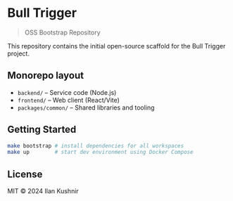 # Bull Trigger

> OSS Bootstrap Repository

This repository contains the initial open-source scaffold for the Bull Trigger project.

## Monorepo layout

- `backend/` – Service code (Node.js)
- `frontend/` – Web client (React/Vite)
- `packages/common/` – Shared libraries and tooling

## Getting Started

```bash
make bootstrap # install dependencies for all workspaces
make up        # start dev environment using Docker Compose
```

## License

MIT © 2024 Ilan Kushnir 